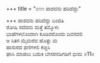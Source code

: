 +++
title = "೦೧೧ ಪಾಶವನು ಹರಿದೆದ್ದು"

+++
ಪಾಶವನು ಹರಿದೆದ್ದು ಬಂದತಿ  
ರೋಷಿ ಸದೆದನು ಮತ್ತೆ ತಮ್ಮೊಳು  
ಭಾಷೆಗಳಲೊಂದಾಗಿ ಕೂಡಿದರೊಂದು ದಿವಸದಲಿ   
ಆ ಸಿತಗ ಮೈಮರೆದ ಹೊತ್ತು ಮ  
ಹಾಸುರದ ಫಣಿಗಳಲಿ ಕಚ್ಚಿಸಿ   
ಘಾಸಿ ಮಾಡಲು ಬದುಕಿ ಬೇಸರನಡಿಗಡಿಗೆ ಭೀಮ     ॥11॥